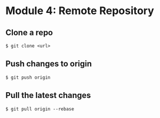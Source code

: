 # Module 4: Remote Repository

## Clone a repo

```
$ git clone <url>
```

## Push changes to origin

```
$ git push origin
```

## Pull the latest changes

```
$ git pull origin --rebase
```